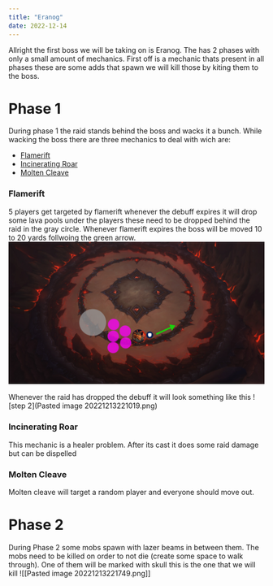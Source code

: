 ```yaml
---
title: "Eranog"
date: 2022-12-14
---
```


Allright the first boss we will be taking on is Eranog. The has 2 phases with only a small amount of mechanics. First off is a mechanic thats present in all phases these are some adds that spawn we will kill 
those by kiting them to the boss.

# Phase 1
During phase 1 the raid stands behind the boss and wacks it a bunch. While wacking the boss there are three mechanics to deal with wich are:
- [Flamerift](https://www.wowhead.com/beta/spell=390715/flamerift)
- [Incinerating Roar](https://www.wowhead.com/beta/spell=396023/incinerating-roar)
- [Molten Cleave](https://www.wowhead.com/beta/spell=370615/molten-cleave)

### Flamerift
5 players get targeted by flamerift whenever the debuff expires it will drop some lava pools under the players these need to be dropped behind the raid in the gray circle. Whenever flamerift expires the boss will be moved 10 to 20 yards follwoing the green arrow.
![step1](https://github.com/realRet/voi_blog/blob/main/_blog/Pasted%20image%2020221213220829.png?raw=true)

Whenever the raid has dropped the debuff it will look something like this
![step 2](Pasted image 20221213221019.png)

### Incinerating Roar
This mechanic is a healer problem. After its cast it does some raid damage but can be dispelled

### Molten Cleave
Molten cleave will target a random player and everyone should move out.

# Phase 2
During Phase 2 some mobs spawn with lazer beams in between them. The mobs need to be killed on order to not die (create some space to walk through).  One of them will be marked with skull this is the one that we will kill
![[Pasted image 20221213221749.png]]
